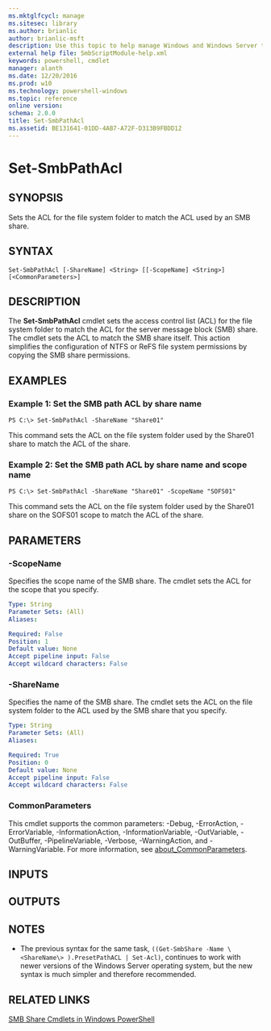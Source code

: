 ```yaml
---
ms.mktglfcycl: manage
ms.sitesec: library
ms.author: brianlic
author: brianlic-msft
description: Use this topic to help manage Windows and Windows Server technologies with Windows PowerShell.
external help file: SmbScriptModule-help.xml
keywords: powershell, cmdlet
manager: alanth
ms.date: 12/20/2016
ms.prod: w10
ms.technology: powershell-windows
ms.topic: reference
online version: 
schema: 2.0.0
title: Set-SmbPathAcl
ms.assetid: BE131641-01DD-4AB7-A72F-D313B9FBDD12
---
```


# Set-SmbPathAcl

## SYNOPSIS
Sets the ACL for the file system folder to match the ACL used by an SMB share.

## SYNTAX

```
Set-SmbPathAcl [-ShareName] <String> [[-ScopeName] <String>] [<CommonParameters>]
```

## DESCRIPTION
The **Set-SmbPathAcl** cmdlet sets the access control list (ACL) for the file system folder to match the ACL for the server message block (SMB) share.
The cmdlet sets the ACL to match the SMB share itself.
This action simplifies the configuration of NTFS or ReFS file system permissions by copying the SMB share permissions.

## EXAMPLES

### Example 1: Set the SMB path ACL by share name
```
PS C:\> Set-SmbPathAcl -ShareName "Share01"
```

This command sets the ACL on the file system folder used by the Share01 share to match the ACL of the share.

### Example 2: Set the SMB path ACL by share name and scope name
```
PS C:\> Set-SmbPathAcl -ShareName "Share01" -ScopeName "SOFS01"
```

This command sets the ACL on the file system folder used by the Share01 share on the SOFS01 scope to match the ACL of the share.

## PARAMETERS

### -ScopeName
Specifies the scope name of the SMB share.
The cmdlet sets the ACL for the scope that you specify.

```yaml
Type: String
Parameter Sets: (All)
Aliases: 

Required: False
Position: 1
Default value: None
Accept pipeline input: False
Accept wildcard characters: False
```

### -ShareName
Specifies the name of the SMB share.
The cmdlet sets the ACL on the file system folder to the ACL used by the SMB share that you specify.

```yaml
Type: String
Parameter Sets: (All)
Aliases: 

Required: True
Position: 0
Default value: None
Accept pipeline input: False
Accept wildcard characters: False
```

### CommonParameters
This cmdlet supports the common parameters: -Debug, -ErrorAction, -ErrorVariable, -InformationAction, -InformationVariable, -OutVariable, -OutBuffer, -PipelineVariable, -Verbose, -WarningAction, and -WarningVariable. For more information, see [about_CommonParameters](http://go.microsoft.com/fwlink/?LinkID=113216).

## INPUTS

## OUTPUTS

## NOTES
* The previous syntax for the same task, `((Get-SmbShare -Name \<ShareName\> ).PresetPathACL | Set-Acl)`, continues to work with newer versions of the Windows Server operating system, but the new syntax is much simpler and therefore recommended.

## RELATED LINKS

[SMB Share Cmdlets in Windows PowerShell](./smbshare.md)

